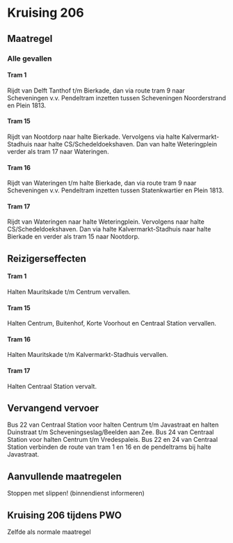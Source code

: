 # Kruising 206
## Maatregel
### Alle gevallen

#### Tram 1
Rijdt van Delft Tanthof t/m Bierkade, dan via route tram 9 naar Scheveningen v.v.
Pendeltram inzetten tussen Scheveningen Noorderstrand en Plein 1813.

#### Tram 15
Rijdt van Nootdorp naar halte Bierkade. Vervolgens via halte Kalvermarkt-Stadhuis naar halte CS/Schedeldoekshaven. Dan van halte Weteringplein verder als tram 17 naar Wateringen.

#### Tram 16
Rijdt van Wateringen t/m halte Bierkade, dan via route tram 9 naar Scheveningen v.v.
Pendeltram inzetten tussen Statenkwartier en Plein 1813.

#### Tram 17
Rijdt van Wateringen naar halte Weteringplein. Vervolgens naar halte CS/Schedeldoekshaven. Dan via halte Kalvermarkt-Stadhuis naar halte Bierkade en verder als tram 15 naar Nootdorp.

## Reizigerseffecten

#### Tram 1
Halten Mauritskade t/m Centrum vervallen.

#### Tram 15
Halten Centrum, Buitenhof, Korte Voorhout en Centraal Station vervallen.

#### Tram 16
Halten Mauritskade t/m Kalvermarkt-Stadhuis vervallen.

#### Tram 17
Halten Centraal Station vervalt.

## Vervangend vervoer
Bus 22 van Centraal Station voor halten Centrum t/m Javastraat en halten Duinstraat t/m Scheveningseslag/Beelden aan Zee.
Bus 24 van Centraal Station voor halten Centrum t/m Vredespaleis.
Bus 22 en 24 van Centraal Station verbinden de route van tram 1 en 16 en de pendeltrams bij halte Javastraat. 

## Aanvullende maatregelen
Stoppen met  slippen! (binnendienst informeren)

## Kruising 206 tijdens PWO
Zelfde als normale maatregel
